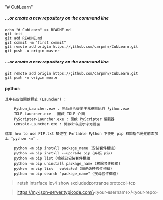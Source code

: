 "# CubLearn" 

##### …or create a new repository on the command line
```Shell
echo "# CubLearn" >> README.md
git init
git add README.md
git commit -m "first commit"
git remote add origin https://github.com/carpmhw/CubLearn.git
git push -u origin master
```
##### …or create a new repository on the command line
```Shell
git remote add origin https://github.com/carpmhw/CubLearn.git
git push -u origin master
```

#### python
```Shell
其中有四個開啟程式 (Launcher) :

    Python_Launcher.exe : 開啟命令提示字元視窗執行 Python.exe 
    IDLE-Launcher.exe : 開啟 IDLE 介面
    PyScripter-Launcher.exe : 開啟 PyScripter 編輯器
    Console-Launcher.exe : 開啟命令提示字元視窗

檔案 how to use PIP.txt 描述在 Portable Python 下使用 pip 相關指令是在前面加上 "python -m" :

    python -m pip install package_name (安裝套件模組)
    python -m pip install --upgrade pip (升版 pip)
    python -m pip list (檢視已安裝套件模組)
    python -m pip uninstall package_name (移除套件模組)
    python -m pip list --outdated (顯示過時套件模組)
    python -m pip search "package_name" (搜尋套件模組)

```

> netsh interface ipv4 show excludedportrange protocol=tcp

> https://my-json-server.typicode.com/\<your-username\>/\<your-repo\> 